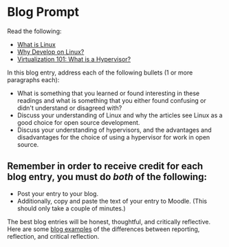 # Blog Prompt

Read the following:
- [What is Linux](https://opensource.com/resources/linux)
- [Why Develop on Linux?](https://insights.dice.com/2017/02/24/why-develop-on-linux/)
- [Virtualization 101: What is a Hypervisor?](https://www.pluralsight.com/blog/it-ops/what-is-hypervisor)

In this blog entry, address each of the following bullets (1 or more paragraphs each):

- What is something that you learned or found interesting in these readings and what is something that you either found confusing or didn't understand or disagreed with?
- Discuss your understanding of Linux and why the articles see Linux as a good choice for open source development.
- Discuss your understanding of hypervisors, and the advantages and disadvantages for the choice of using a hypervisor for work in open source.

## Remember in order to receive credit for each blog entry, you must do *both* of the following:

- Post your entry to your blog.
- Additionally, copy and paste the text of your entry to Moodle. (This should only take a couple of minutes.)

The best blog entries will be honest, thoughtful, and critically reflective. Here are some [blog examples](blogreflection.md)
of the differences between reporting, reflection, and critical reflection.

